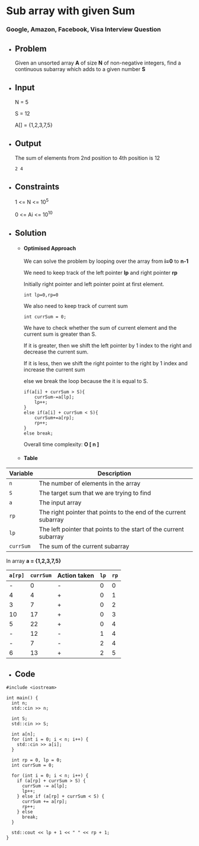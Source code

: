 
# Sub array with given Sum
### Google, Amazon, Facebook, Visa Interview Question

- ## Problem
	Given an unsorted array **A** of size **N** of non-negative integers, find a continuous subarray which adds to a given number **S**

- ## Input
	N = 5
	
	S = 12
	
	A[] = {1,2,3,7,5}

- ## Output
	
	The sum of elements from 2nd position to 4th position is 12
		
	`` 2 4 ``
	
- ## Constraints

	1 <= N <= $10^{5}$ 
	
	0 <= Ai <=  $10^{10}$ 

- ## Solution

	-	#### Optimised Approach

		We can solve the problem by looping over the array from **i=0** to **n-1**
		
		We need to keep track of the left pointer **lp** and right pointer **rp**
		
		Initially right pointer and left pointer point at first element.
		
		``int lp=0,rp=0``
		
		We also need to keep track of current sum
	
		``int currSum = 0;``

		We have to check whether the sum of current element and the current sum is greater than S.
		
		If it is greater, then we shift the left pointer by 1 index to the right and decrease the current sum.
		
		If it is less, then we shift the right pointer to the right by 1 index and increase the current sum
	
		else we break the loop because the it is equal to S.
		
		```
		if(a[i] + currSum > S){
			currSum-=a[lp];
			lp++;
		}
		else if(a[i] + currSum < S){
			currSum+=a[rp];
			rp++;
		}
		else break;
		```

		Overall time complexity: **O [ n ]**
	- #### Table

| Variable | Description |
| --- | --- |
| `n` | The number of elements in the array |
| `S` | The target sum that we are trying to find |
| `a` | The input array |
| `rp` | The right pointer that points to the end of the current subarray |
| `lp` | The left pointer that points to the start of the current subarray |
| `currSum` | The sum of the current subarray |

In array **a = {1,2,3,7,5}**

| `a[rp]` | `currSum` | Action taken | `lp` | `rp` |
| --- | --- | --- | --- | --- |
| - | 0 | - | 0 | 0 |
| 4 | 4 | + | 0 | 1 |
| 3 | 7 | + | 0 | 2 |
| 10 | 17 | + | 0 | 3 |
| 5 | 22 | + | 0 | 4 |
| - | 12 | - | 1 | 4 |
| - | 7 | - | 2 | 4 |
| 6 | 13 | + | 2 | 5 |


-	## Code
```
#include <iostream>

int main() {
  int n;
  std::cin >> n;

  int S;
  std::cin >> S;

  int a[n];
  for (int i = 0; i < n; i++) {
    std::cin >> a[i];
  }

  int rp = 0, lp = 0;
  int currSum = 0;

  for (int i = 0; i < n; i++) {
    if (a[rp] + currSum > S) {
      currSum -= a[lp];
      lp++;
    } else if (a[rp] + currSum < S) {
      currSum += a[rp];
      rp++;
    } else
      break;
  }

  std::cout << lp + 1 << " " << rp + 1;
}
```
